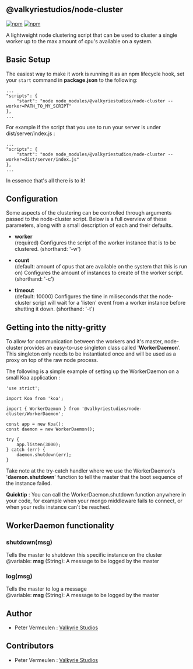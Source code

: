 ## @valkyriestudios/node-cluster

[![npm](https://img.shields.io/npm/v/@valkyriestudios/node-cluster.svg)](https://www.npmjs.com/package/@valkyriestudios/node-cluster)
[![npm](https://img.shields.io/npm/dm/@valkyriestudios/utils.svg)](https://www.npmjs.com/package/@valkyriestudios/node-cluster)

A lightweight node clustering script that can be used to cluster a single worker up to the max amount of cpu's available on a system.

## Basic Setup

The easiest way to make it work is running it as an npm lifecycle hook, set your `start` command in **package.json** to the following:

```
...
"scripts": {
    "start": "node node_modules/@valkyriestudios/node-cluster --worker=PATH_TO_MY_SCRIPT"
},
...

```

For example if the script that you use to run your server is under dist/server/index.js :

```
...
"scripts": {
    "start": "node node_modules/@valkyriestudios/node-cluster --worker=dist/server/index.js"
},
...
```

In essence that's all there is to it!


## Configuration

Some aspects of the clustering can be controlled through arguments passed to the node-cluster script. Below is a full overview of these
parameters, along with a small description of each and their defaults.

- **worker**<br> (required)
Configures the script of the worker instance that is to be clustered. (shorthand: '-w')

- **count**<br> (default: amount of cpus that are available on the system that this is run on)
Configures the amount of instances to create of the worker script. (shorthand: '-c')

- **timeout**<br> (default: 10000)
Configures the time in miliseconds that the node-cluster script will wait for a 'listen' event from a worker instance before shutting it down.
(shorthand: '-t')

## Getting into the nitty-gritty

To allow for communication between the workers and it's master, node-cluster provides an easy-to-use singleton class called '**WorkerDaemon**'. This singleton only needs to be instantiated once and will be used as a proxy on top of the raw node process.

The following is a simple example of setting up the WorkerDaemon on a small Koa application :

```
'use strict';

import Koa from 'koa';

import { WorkerDaemon } from '@valkyriestudios/node-cluster/WorkerDaemon';

const app = new Koa();
const daemon = new WorkerDaemon();

try {
	app.listen(3000);
} catch (err) {
	daemon.shutdown(err);
}

```

Take note at the try-catch handler where we use the WorkerDaemon's '**daemon.shutdown**' function to tell the master that the boot sequence of the instance failed.

**Quicktip** : You can call the WorkerDaemon.shutdown function anywhere in your code, for example when your mongo middleware fails to connect, or when your redis instance can't be reached.

## WorkerDaemon functionality

### shutdown(msg)
Tells the master to shutdown this specific instance on the cluster<br>
@variable: **msg** (String): A message to be logged by the master


### log(msg)
Tells the master to log a message <br>
@variable: **msg** (String): A message to be logged by the master


## Author
- Peter Vermeulen : [Valkyrie Studios](www.valkyriestudios.be)


## Contributors
- Peter Vermeulen : [Valkyrie Studios](www.valkyriestudios.be)
